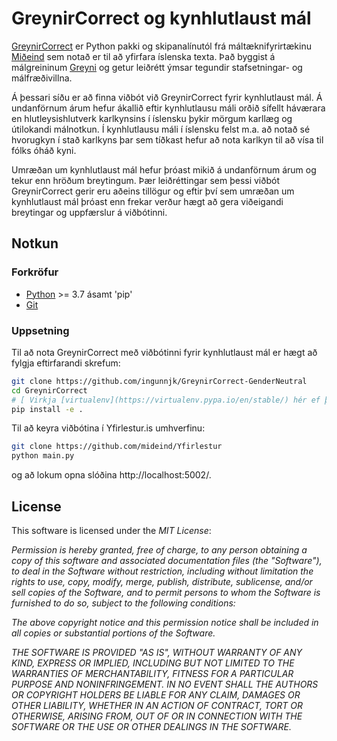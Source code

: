 # GreynirCorrect og kynhlutlaust mál

[GreynirCorrect](http://hdl.handle.net/20.500.12537/270) er Python pakki og skipanalínutól frá máltæknifyrirtækinu [Miðeind](https://mideind.is/) sem notað er til að yfirfara íslenska texta. Það byggist á málgreininum [Greyni](http://hdl.handle.net/20.500.12537/269) og getur leiðrétt ýmsar tegundir stafsetningar- og málfræðivillna. 

Á þessari síðu er að finna viðbót við GreynirCorrect fyrir kynhlutlaust mál. Á undanförnum árum hefur ákallið eftir kynhlutlausu máli orðið sífellt háværara en hlutleysishlutverk karlkynsins í íslensku þykir mörgum karllæg og útilokandi málnotkun. Í kynhlutlausu máli í íslensku felst m.a. að notað sé hvorugkyn í stað karlkyns þar sem tíðkast hefur að nota karlkyn til að vísa til fólks óháð kyni.

Umræðan um kynhlutlaust mál hefur þróast mikið á undanförnum árum og tekur enn hröðum breytingum. Þær leiðréttingar sem þessi viðbót GreynirCorrect gerir eru aðeins tillögur og eftir því sem umræðan um kynhlutlaust mál þróast enn frekar verður hægt að gera viðeigandi breytingar og uppfærslur á viðbótinni. 

## Notkun

### Forkröfur

- [Python](https://www.python.org/) >= 3.7 ásamt 'pip'
- [Git](https://github.com/git-guides/install-git)

### Uppsetning

Til að nota GreynirCorrect með viðbótinni fyrir kynhlutlaust mál er hægt að fylgja eftirfarandi skrefum:

```bash
git clone https://github.com/ingunnjk/GreynirCorrect-GenderNeutral
cd GreynirCorrect
# [ Virkja [virtualenv](https://virtualenv.pypa.io/en/stable/) hér ef það á við ]
pip install -e .
```

Til að keyra viðbótina í Yfirlestur.is umhverfinu:

```bash
git clone https://github.com/mideind/Yfirlestur
python main.py
```
og að lokum opna slóðina http://localhost:5002/.

## License

This software is licensed under the *MIT License*:

   *Permission is hereby granted, free of charge, to any person
   obtaining a copy of this software and associated documentation
   files (the "Software"), to deal in the Software without restriction,
   including without limitation the rights to use, copy, modify, merge,
   publish, distribute, sublicense, and/or sell copies of the Software,
   and to permit persons to whom the Software is furnished to do so,
   subject to the following conditions:*

   *The above copyright notice and this permission notice shall be
   included in all copies or substantial portions of the Software.*

   *THE SOFTWARE IS PROVIDED "AS IS", WITHOUT WARRANTY OF ANY KIND,
   EXPRESS OR IMPLIED, INCLUDING BUT NOT LIMITED TO THE WARRANTIES OF
   MERCHANTABILITY, FITNESS FOR A PARTICULAR PURPOSE AND NONINFRINGEMENT.
   IN NO EVENT SHALL THE AUTHORS OR COPYRIGHT HOLDERS BE LIABLE FOR ANY
   CLAIM, DAMAGES OR OTHER LIABILITY, WHETHER IN AN ACTION OF CONTRACT,
   TORT OR OTHERWISE, ARISING FROM, OUT OF OR IN CONNECTION WITH THE
   SOFTWARE OR THE USE OR OTHER DEALINGS IN THE SOFTWARE.*
